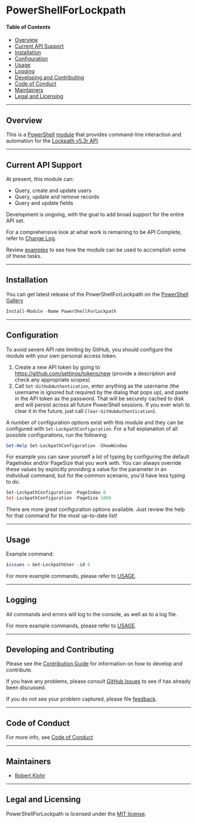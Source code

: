 # PowerShellForLockpath

#### Table of Contents

*   [Overview](#overview)
*   [Current API Support](#current-api-support)
*   [Installation](#installation)
*   [Configuration](#configuration)
*   [Usage](#usage)
*   [Logging](#logging)
*   [Developing and Contributing](#developing-and-contributing)
*   [Code of Conduct](#code-of-conduct)
*   [Maintainers](#maintainers)
*   [Legal and Licensing](#legal-and-licensing)

----------

## Overview

This is a [PowerShell](https://microsoft.com/powershell) [module](https://technet.microsoft.com/en-us/library/dd901839.aspx)
that provides command-line interaction and automation for the [Lockpath v5.3r API](https://www.lockpath.com/).

----------

## Current API Support

At present, this module can:
 * Query, create and update users
 * Query, update and remove records
 * Query and update fields

Development is ongoing, with the goal to add broad support for the entire API set.

For a comprehensive look at what work is remaining to be API Complete, refer to [Change Log](CHANGELOG.md).

Review [examples](USAGE.md#examples) to see how the module can be used to accomplish some of these tasks.

----------

## Installation

You can get latest release of the PowerShellForLockpath on the [PowerShell Gallery](https://www.powershellgallery.com/packages/PowerShellForLockpath)

```PowerShell
Install-Module -Name PowerShellForLockpath
```

----------

## Configuration

To avoid severe API rate limiting by GitHub, you should configure the module with your own personal
access token.

1) Create a new API token by going to https://github.com/settings/tokens/new (provide a description
   and check any appropriate scopes)
2) Call `Set-GitHubAuthentication`, enter anything as the username (the username is ignored but
   required by the dialog that pops up), and paste in the API token as the password.  That will be
   securely cached to disk and will persist across all future PowerShell sessions.
If you ever wish to clear it in the future, just call `Clear-GitHubAuthentication`).

A number of configuration options exist with this module and they can be configured with `Set-LockpathConfiguration`.
For a full explanation of all possible configurations, run the following:

 ```powershell
Get-Help Set-LockpathConfiguration -ShowWindow
```

For example you can save yourself a lot of typing by configuring the default PageIndex and/or PageSize
that you work with.  You can always override these values by explicitly providing a value for the parameter
in an individual command, but for the common scenario, you'd have less typing to do.

 ```powershell
Set-LockpathConfiguration -PageIndex 0
Set-LockpathConfiguration -PageSize 1000
```

There are more great configuration options available.  Just review the help for that command for
the most up-to-date list!

----------

## Usage

Example command:

```powershell
$issues = Get-LockpathUser -id 6
```

For more example commands, please refer to [USAGE](USAGE.md#examples).

----------

## Logging

All commands and errors will log to the console, as well as to a log file.

For more example commands, please refer to [USAGE](USAGE.md#examples).

----------

## Developing and Contributing

Please see the [Contribution Guide](CONTRIBUTING.md) for information on how to develop and
contribute.

If you have any problems, please consult [GitHub Issues](https://github.com/RobertKlohr/PowerShellForPowershell/issues)
to see if has already been discussed.

If you do not see your problem captured, please file [feedback](CONTRIBUTING.md#feedback).

----------

## Code of Conduct

For more info, see [Code of Conduct](CODE_OF_CONDUCT.md)

----------

## Maintainers

- [Robert Klohr](https://github.com/robertklohr)

----------

## Legal and Licensing

PowerShellForLockpath is licensed under the [MIT license](LICENSE).

